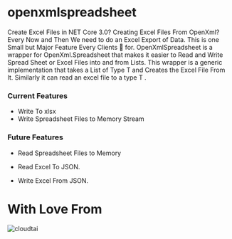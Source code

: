 # openxmlspreadsheet
Create Excel Files in NET Core 3.0? Creating Excel Files From OpenXml?  
Every Now and Then We need to do an Excel Export of Data. This is one Small but Major Feature Every Clients &#x1F493; for.
OpenXmlSpreadsheet is a wrapper for OpenXml.Spreadsheet that makes it easier to Read and Write Spread Sheet or Excel Files into and from Lists.
This wrapper is a generic implementation that takes a List of Type T and Creates the Excel File From It. Similarly it can read an excel file to a type T .  

### Current Features

- Write To xlsx
- Write Spreadsheet Files to Memory Stream

### Future Features

- Read Spreadsheet Files to Memory

- Read Excel To JSON.

- Write Excel From JSON.

# With Love From

![cloudtai](http://cloudtai.com/img/logo.png)

